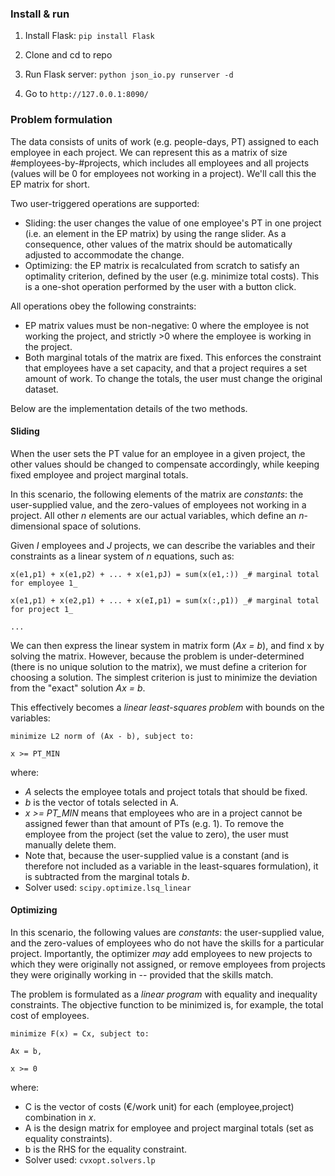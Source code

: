 ### Install & run
1. Install Flask: `pip install Flask`

2. Clone and cd to repo

3. Run Flask server: `python json_io.py runserver -d`

4. Go to `http://127.0.0.1:8090/`

### Problem formulation
The data consists of units of work (e.g. people-days, PT) assigned to each employee in each project. We can represent this as a matrix of size #employees-by-#projects, which includes all employees and all projects (values will be 0 for employees not working in a project). We'll call this the EP matrix for short.

Two user-triggered operations are supported:

* Sliding: the user changes the value of one employee's PT in one project (i.e. an element in the EP matrix) by using the range slider. As a consequence, other values of the matrix should be automatically adjusted to accommodate the change.
* Optimizing: the EP matrix is recalculated from scratch to satisfy an optimality criterion, defined by the user (e.g. minimize total costs). This is a one-shot operation performed by the user with a button click.

All operations obey the following constraints:

* EP matrix values must be non-negative: 0 where the employee is not working the project, and strictly >0 where the employee is working in the project.
* Both marginal totals of the matrix are fixed. This enforces the constraint that employees have a set capacity, and that a project requires a set amount of work. To change the totals, the user must change the original dataset.

Below are the implementation details of the two methods.

#### Sliding
When the user sets the PT value for an employee in a given project, the other values should be changed to compensate accordingly, while keeping fixed employee and project marginal totals.

In this scenario, the following elements of the matrix are _constants_: the user-supplied value, and the zero-values of employees not working in a project. All other _n_ elements are our actual variables, which define an _n_-dimensional space of solutions.

Given _I_ employees and _J_ projects, we can describe the variables and their constraints as a linear system of _n_ equations, such as:

```
x(e1,p1) + x(e1,p2) + ... + x(e1,pJ) = sum(x(e1,:))	_# marginal total for employee 1_

x(e1,p1) + x(e2,p1) + ... + x(eI,p1) = sum(x(:,p1))	_# marginal total for project 1_

...
```

We can then express the linear system in matrix form (_Ax = b_), and find x by solving the matrix. However, because the problem is under-determined (there is no unique solution to the matrix), we must define a criterion for choosing a solution. The simplest criterion is just to minimize the deviation from the "exact" solution _Ax = b_.

This effectively becomes a *linear least-squares problem* with bounds on the variables:

```
minimize L2 norm of (Ax - b), subject to:

x >= PT_MIN
```

where:

* _A_ selects the employee totals and project totals that should be fixed.
* _b_ is the vector of totals selected in A.
* _x >= PT_MIN_ means that employees who are in a project cannot be assigned fewer than that amount of PTs (e.g. 1). To remove the employee from the project (set the value to zero), the user must manually delete them.
* Note that, because the user-supplied value is a constant (and is therefore not included as a variable in the least-squares formulation), it is subtracted from the marginal totals _b_.
* Solver used: `scipy.optimize.lsq_linear`


#### Optimizing
In this scenario, the following values are _constants_: the user-supplied value, and the zero-values of employees who do not have the skills for a particular project. Importantly, the optimizer _may_ add employees to new projects to which they were originally not assigned, or remove employees from projects they were originally working in -- provided that the skills match.

The problem is formulated as a *linear program* with equality and inequality constraints. The objective function to be minimized is, for example, the total cost of employees.

```
minimize F(x) = Cx, subject to:

Ax = b,

x >= 0
```

where:

* C is the vector of costs (€/work unit) for each (employee,project) combination in _x_.
* A is the design matrix for employee and project marginal totals (set as equality constraints).
* b is the RHS for the equality constraint.
* Solver used: `cvxopt.solvers.lp`
